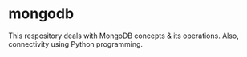# mongodb

This respository deals with MongoDB concepts & its operations.
Also, connectivity using Python programming.
